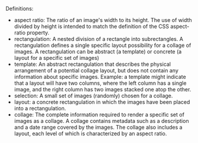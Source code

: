 Definitions:

- aspect ratio: The ratio of an image's width to its height. The use of width divided by height is intended to match the definition of the CSS aspect-ratio property.
- rectangulation: A nested division of a rectangle into subrectangles. A rectangulation defines a single specific layout possibility for a collage of images. A rectangulation can be abstract (a template) or concrete (a layout for a specific set of images)
- template: An abstract rectangulation that describes the physical arrangement of a potential collage layout, but does not contain any information about specific images. Example: a template might indicate that a layout will have two columns, where the left column has a single image, and the right column has two images stacked one atop the other.
- selection: A small set of images (randomly) chosen for a collage.
- layout: a concrete rectangulation in which the images have been placed into a rectangulation.
- collage: The complete information required to render a specific set of images as a collage. A collage contains metadata such as a description and a date range covered by the images. The collage also includes a layout, each level of which is characterized by an aspect ratio.
